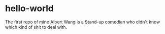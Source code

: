 # hello-world
The first repo of mine
Albert Wang is a Stand-up comedian who didn't know which kind of shit to deal with.
